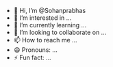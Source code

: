 - 👋 Hi, I’m @Sohanprabhas
- 👀 I’m interested in ...
- 🌱 I’m currently learning ...
- 💞️ I’m looking to collaborate on ...
- 📫 How to reach me ...
- 😄 Pronouns: ...
- ⚡ Fun fact: ...

<!---
Sohanprabhas/Sohanprabhas is a ✨ special ✨ repository because its `README.md` (this file) appears on your GitHub profile.
You can click the Preview link to take a look at your changes.
--->

